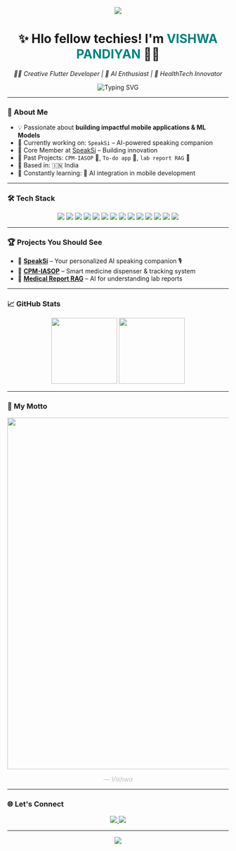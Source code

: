 <p align="center">
  <img src="https://profile-counter.glitch.me/vishwapandiyan/count.svg?" />
</p>

<h1 align="center">✨ Hlo fellow techies! I'm <span style="color: teal;">VISHWA PANDIYAN</span> 👨‍💻</h1>
<p align="center"><em>👨‍🔬 Creative Flutter Developer | 🤖 AI Enthusiast | 💊 HealthTech Innovator</em></p>

<p align="center">
  <img src="https://readme-typing-svg.demolab.com?font=Fira+Code&weight=500&pause=1000&center=true&vCenter=true&width=435&lines=Welcome+to+my+GitHub!;Flutter+%F0%9F%92%BB+%2B+AI+%3D+Future;Let%E2%80%99s+build+innovative+AI+apps!" alt="Typing SVG" />
</p>

---

### 🚀 About Me

- 💡 Passionate about **building impactful mobile applications & ML Models**
- 🧠 Currently working on: `SpeakSi` – AI-powered speaking companion  
- 🧪 Core Member at [SpeakSi](https://github.com/vishwapandiyan/SpeakSi1.git) – Building innovation
- 🎯 Past Projects: `CPM-IASOP` 💊, `To-do app` 📝, `lab report RAG` 🧠
- 📍 Based in: 🇮🇳 India
- 🌱 Constantly learning: 🤝 AI integration in mobile development

---

### 🛠️ Tech Stack

<p align="center">
  <img src="https://img.shields.io/badge/Flutter-02569B?style=for-the-badge&logo=flutter&logoColor=white" />
  <img src="https://img.shields.io/badge/Dart-0175C2?style=for-the-badge&logo=dart&logoColor=white" />
  <img src="https://img.shields.io/badge/Firebase-FFCA28?style=for-the-badge&logo=firebase&logoColor=black" />
  <img src="https://img.shields.io/badge/android%20studio-346ac1?style=for-the-badge&logo=android%20studio&logoColor=white" />
  <img src="https://img.shields.io/badge/PyTorch-%23EE4C2C.svg?style=for-the-badge&logo=PyTorch&logoColor=white" />
  <img src="https://img.shields.io/badge/flask-%23000.svg?style=for-the-badge&logo=flask&logoColor=white" />
  <img src="https://img.shields.io/badge/python-3670A0?style=for-the-badge&logo=python&logoColor=ffdd54" />
  <img src="https://img.shields.io/badge/MongoDB-%234ea94b.svg?style=for-the-badge&logo=mongodb&logoColor=white" />
  <img src="https://img.shields.io/badge/node.js-6DA55F?style=for-the-badge&logo=node.js&logoColor=white" />
  <img src="https://img.shields.io/badge/javascript-%23323330.svg?style=for-the-badge&logo=javascript&logoColor=%23F7DF1E)" />
  <img src="https://img.shields.io/badge/Git-181717?style=for-the-badge&logo=git&logoColor=white" />
  <img src="https://img.shields.io/badge/LeetCode-000000?style=for-the-badge&logo=LeetCode&logoColor=#d16c06" />
  <img src="https://img.shields.io/badge/java-%23ED8B00.svg?style=for-the-badge&logo=openjdk&logoColor=white" />
  <img src="https://img.shields.io/badge/AWS-%23FF9900.svg?style=for-the-badge&logo=amazon-aws&logoColor=white" />
</p>

---

### 🏆 Projects You Should See

- 💬 **[SpeakSi](https://github.com/vishwapandiyan/SpeakSi1.git)** – Your personalized AI speaking companion 🎙️  
- 💊 **[CPM-IASOP](https://github.com/vishwapandiyan/CPM-IASOP.git)** – Smart medicine dispenser & tracking system  
- 🧠 **[Medical Report RAG](https://github.com/vishwapandiyan/lap_report_rag.git)** – AI for understanding lab reports

---

### 📈 GitHub Stats

<p align="center">
  <img src="https://github-readme-stats.vercel.app/api?username=vishwapandiyan&show_icons=true&theme=tokyonight&rank_icon=github&hide_border=true" height="150"/>
  <img src="https://github-readme-stats.vercel.app/api/top-langs/?username=vishwapandiyan&layout=compact&theme=tokyonight&hide_border=true" height="150"/>
</p>

---

### 💬 My Motto

<div align="center">
  <img width="800px" src="https://capsule-render.vercel.app/api?type=waving&color=0f172a&height=100&section=header&text=❝%20Make%20Error%20to%20Avoid%20Error%20❞&fontColor=58a6ff&fontSize=22&animation=fadeIn" />
  <p style="color:#bdbdbd; font-style:italic; text-align:center;">— Vishwa</p>
</div>

---

### 🌐 Let's Connect

<p align="center">
  <a href="https://www.linkedin.com/in/vishwa-pandiyan-465326290/">
    <img src="https://img.shields.io/badge/linkedin-%230077B5.svg?style=for-the-badge&logo=linkedin&logoColor=white" />
  </a>
  <a href="mailto:vishwa.fury@gmail.com">
    <img src="https://img.shields.io/badge/Gmail-D14836?style=for-the-badge&logo=gmail&logoColor=white" />
  </a>
</p>

---

<div align="center">
  <img src="https://profile-counter.glitch.me/vishwapandiyan/count.svg?"  />
</div>

###
